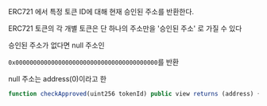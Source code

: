 ERC721 에서 특정 토큰 ID에 대해 현재 승인된 주소를 반환한다.

ERC721 토큰의 각 개별 토큰은 단 하나의 주소만을 '승인된 주소' 로 가질 수 있다

승인된 주소가 없다면 null 주소인 

`0x0000000000000000000000000000000000000000`를 반환

null 주소는 address(0)이라고 한

```js
function checkApproved(uint256 tokenId) public view returns (address) { return nft.getApproved(tokenId); }
```
